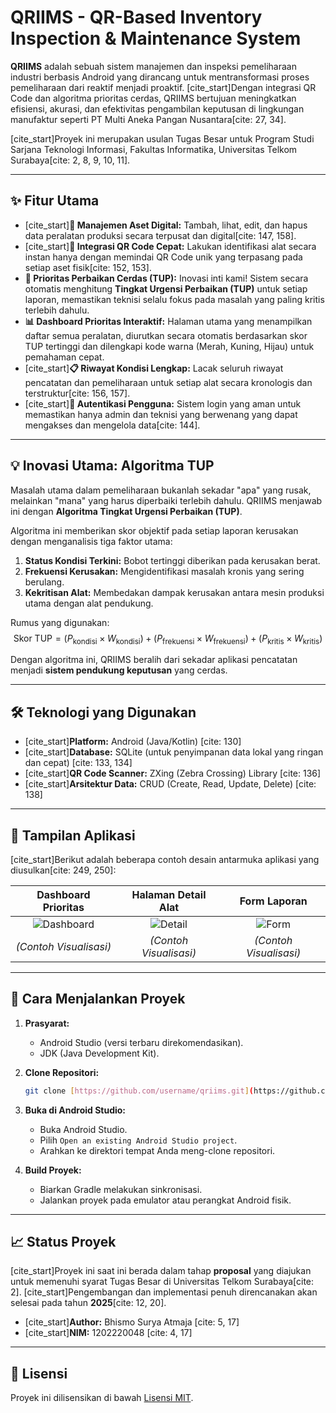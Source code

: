 # QRIIMS - QR-Based Inventory Inspection & Maintenance System

**QRIIMS** adalah sebuah sistem manajemen dan inspeksi pemeliharaan industri berbasis Android yang dirancang untuk mentransformasi proses pemeliharaan dari reaktif menjadi proaktif. [cite_start]Dengan integrasi QR Code dan algoritma prioritas cerdas, QRIIMS bertujuan meningkatkan efisiensi, akurasi, dan efektivitas pengambilan keputusan di lingkungan manufaktur seperti PT Multi Aneka Pangan Nusantara[cite: 27, 34].

[cite_start]Proyek ini merupakan usulan Tugas Besar untuk Program Studi Sarjana Teknologi Informasi, Fakultas Informatika, Universitas Telkom Surabaya[cite: 2, 8, 9, 10, 11].

---

## ✨ Fitur Utama

-   [cite_start]**📱 Manajemen Aset Digital:** Tambah, lihat, edit, dan hapus data peralatan produksi secara terpusat dan digital[cite: 147, 158].
-   [cite_start]**🔗 Integrasi QR Code Cepat:** Lakukan identifikasi alat secara instan hanya dengan memindai QR Code unik yang terpasang pada setiap aset fisik[cite: 152, 153].
-   **🧠 Prioritas Perbaikan Cerdas (TUP):** Inovasi inti kami! Sistem secara otomatis menghitung **Tingkat Urgensi Perbaikan (TUP)** untuk setiap laporan, memastikan teknisi selalu fokus pada masalah yang paling kritis terlebih dahulu.
-   **📊 Dashboard Prioritas Interaktif:** Halaman utama yang menampilkan daftar semua peralatan, diurutkan secara otomatis berdasarkan skor TUP tertinggi dan dilengkapi kode warna (Merah, Kuning, Hijau) untuk pemahaman cepat.
-   [cite_start]**📋 Riwayat Kondisi Lengkap:** Lacak seluruh riwayat pencatatan dan pemeliharaan untuk setiap alat secara kronologis dan terstruktur[cite: 156, 157].
-   [cite_start]**🔐 Autentikasi Pengguna:** Sistem login yang aman untuk memastikan hanya admin dan teknisi yang berwenang yang dapat mengakses dan mengelola data[cite: 144].

---

## 💡 Inovasi Utama: Algoritma TUP

Masalah utama dalam pemeliharaan bukanlah sekadar "apa" yang rusak, melainkan "mana" yang harus diperbaiki terlebih dahulu. QRIIMS menjawab ini dengan **Algoritma Tingkat Urgensi Perbaikan (TUP)**.

Algoritma ini memberikan skor objektif pada setiap laporan kerusakan dengan menganalisis tiga faktor utama:

1.  **Status Kondisi Terkini:** Bobot tertinggi diberikan pada kerusakan berat.
2.  **Frekuensi Kerusakan:** Mengidentifikasi masalah kronis yang sering berulang.
3.  **Kekritisan Alat:** Membedakan dampak kerusakan antara mesin produksi utama dengan alat pendukung.

Rumus yang digunakan:
$$ \text{Skor TUP} = (P_{\text{kondisi}} \times W_{\text{kondisi}}) + (P_{\text{frekuensi}} \times W_{\text{frekuensi}}) + (P_{\text{kritis}} \times W_{\text{kritis}}) $$

Dengan algoritma ini, QRIIMS beralih dari sekadar aplikasi pencatatan menjadi **sistem pendukung keputusan** yang cerdas.

---

## 🛠️ Teknologi yang Digunakan

-   [cite_start]**Platform:** Android (Java/Kotlin) [cite: 130]
-   [cite_start]**Database:** SQLite (untuk penyimpanan data lokal yang ringan dan cepat) [cite: 133, 134]
-   [cite_start]**QR Code Scanner:** ZXing (Zebra Crossing) Library [cite: 136]
-   [cite_start]**Arsitektur Data:** CRUD (Create, Read, Update, Delete) [cite: 138]

---

## 📸 Tampilan Aplikasi

[cite_start]Berikut adalah beberapa contoh desain antarmuka aplikasi yang diusulkan[cite: 249, 250]:

| Dashboard Prioritas | Halaman Detail Alat | Form Laporan |
| :-----------------: | :-----------------: | :------------: |
| ![Dashboard](httpse://user-images.githubusercontent.com/username/repo/dashboard.png) | ![Detail](httpse://user-images.githubusercontent.com/username/repo/detail.png) | ![Form](httpse://user-images.githubusercontent.com/username/repo/form.png) |
| *(Contoh Visualisasi)* | *(Contoh Visualisasi)* | *(Contoh Visualisasi)* |

---

## 🚀 Cara Menjalankan Proyek

1.  **Prasyarat:**
    -   Android Studio (versi terbaru direkomendasikan).
    -   JDK (Java Development Kit).

2.  **Clone Repositori:**
    ```bash
    git clone [https://github.com/username/qriims.git](https://github.com/username/qriims.git)
    ```

3.  **Buka di Android Studio:**
    -   Buka Android Studio.
    -   Pilih `Open an existing Android Studio project`.
    -   Arahkan ke direktori tempat Anda meng-clone repositori.

4.  **Build Proyek:**
    -   Biarkan Gradle melakukan sinkronisasi.
    -   Jalankan proyek pada emulator atau perangkat Android fisik.

---

## 📈 Status Proyek

[cite_start]Proyek ini saat ini berada dalam tahap **proposal** yang diajukan untuk memenuhi syarat Tugas Besar di Universitas Telkom Surabaya[cite: 2]. [cite_start]Pengembangan dan implementasi penuh direncanakan akan selesai pada tahun **2025**[cite: 12, 20].

-   [cite_start]**Author:** Bhismo Surya Atmaja [cite: 5, 17]
-   [cite_start]**NIM:** 1202220048 [cite: 4, 17]

---

## 📄 Lisensi

Proyek ini dilisensikan di bawah [Lisensi MIT](LICENSE).
